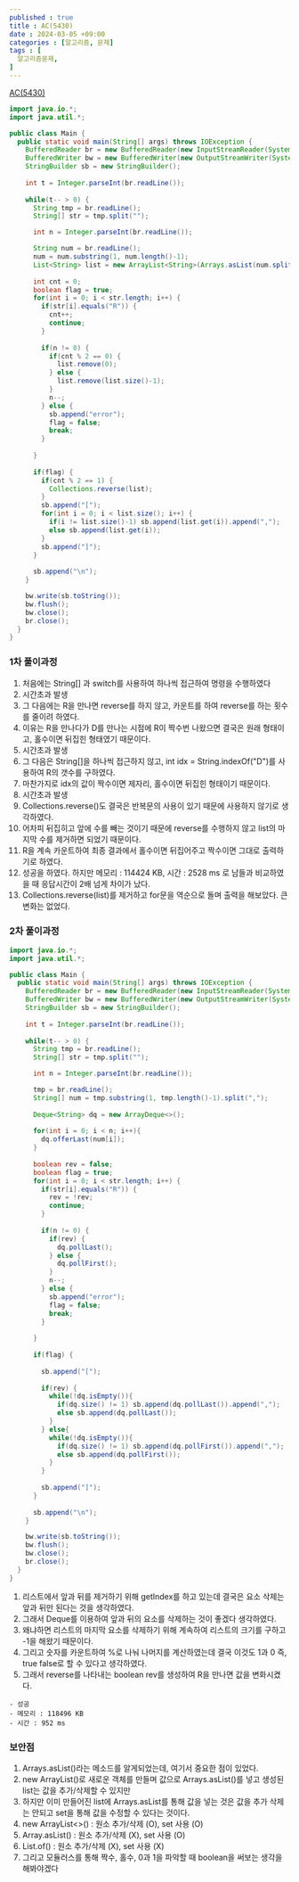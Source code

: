 ```yaml
---
published : true
title : AC(5430)
date : 2024-03-05 +09:00
categories : [알고리즘, 문제]
tags : [
  알고리즘문제,
]
---
```

<!-- ![](/assets/img/Spring/aaaa.png){:style="border:1px solid #eaeaea; border-radius: 7px; padding: 0px;" } -->
<!-- ![](/assets/img/alg/4-1.png){:style="width:1000px" } -->

<a href="https://www.acmicpc.net/problem/5430" target="_blank">AC(5430)</a>

```java
import java.io.*;
import java.util.*;

public class Main {
  public static void main(String[] args) throws IOException {
    BufferedReader br = new BufferedReader(new InputStreamReader(System.in));
    BufferedWriter bw = new BufferedWriter(new OutputStreamWriter(System.out));
    StringBuilder sb = new StringBuilder();
    
    int t = Integer.parseInt(br.readLine());
    
    while(t-- > 0) {
      String tmp = br.readLine();
      String[] str = tmp.split("");

      int n = Integer.parseInt(br.readLine());

      String num = br.readLine();
      num = num.substring(1, num.length()-1);
      List<String> list = new ArrayList<String>(Arrays.asList(num.split(",")));
      
      int cnt = 0;
      boolean flag = true;
      for(int i = 0; i < str.length; i++) {
        if(str[i].equals("R")) {
          cnt++;
          continue;
        }
        
        if(n != 0) {
          if(cnt % 2 == 0) {
            list.remove(0);
          } else {
            list.remove(list.size()-1);
          }
          n--;
        } else {
          sb.append("error");
          flag = false;
          break;
        }
        
      }
      
      if(flag) {
        if(cnt % 2 == 1) {
          Collections.reverse(list);
        }
        sb.append("[");
        for(int i = 0; i < list.size(); i++) {
          if(i != list.size()-1) sb.append(list.get(i)).append(",");
          else sb.append(list.get(i));
        }
        sb.append("]");
      }
      
      sb.append("\n");
    }

    bw.write(sb.toString());
    bw.flush();
    bw.close();
    br.close();
  }
}
```

### 1차 풀이과정
1. 처음에는 String[] 과 switch를 사용하여 하나씩 접근하여 명령을 수행하였다 
2. 시간초과 발생
3. 그 다음에는 R을 만나면 reverse를 하지 않고, 카운트를 하여 reverse를 하는 횟수를 줄이려 하였다.
4. 이유는 R을 만나다가 D를 만나는 시점에 R이 짝수번 나왔으면 결국은 원래 형태이고, 홀수이면 뒤집힌 형태였기 때문이다.
5. 시간초과 발생
6. 그 다음은 String[]을 하나씩 접근하지 않고, int idx = String.indexOf("D")를 사용하여 R의 갯수를 구하였다.
7. 마찬가지로 idx의 값이 짝수이면 제자리, 홀수이면 뒤집힌 형태이기 때문이다.
8. 시간초과 발생
9. Collections.reverse()도 결국은 반복문의 사용이 있기 때문에 사용하지 않기로 생각하였다.
10. 어차피 뒤집히고 앞에 수를 빼는 것이기 때문에 reverse를 수행하지 않고 list의 마지막 수를 제거하면 되었기 때문이다.
11. R을 계속 카운트하여 최종 결과에서 홀수이면 뒤집어주고 짝수이면 그대로 출력하기로 하였다.
12. 성공을 하였다. 하지만 메모리 : 114424 KB, 시간 : 2528 ms 로 남들과 비교하였을 때 응답시간이 2배 넘게 차이가 났다.
13. Collections.reverse(list)를 제거하고 for문을 역순으로 돌며 출력을 해보았다. 큰 변화는 없었다.

### 2차 풀이과정

```java
import java.io.*;
import java.util.*;

public class Main {
  public static void main(String[] args) throws IOException {
    BufferedReader br = new BufferedReader(new InputStreamReader(System.in));
    BufferedWriter bw = new BufferedWriter(new OutputStreamWriter(System.out));
    StringBuilder sb = new StringBuilder();
  
    int t = Integer.parseInt(br.readLine());
    
    while(t-- > 0) {
      String tmp = br.readLine();
      String[] str = tmp.split("");

      int n = Integer.parseInt(br.readLine());

      tmp = br.readLine();
      String[] num = tmp.substring(1, tmp.length()-1).split(",");
      
      Deque<String> dq = new ArrayDeque<>();
      
      for(int i = 0; i < n; i++){
        dq.offerLast(num[i]);
      }
      
      boolean rev = false;
      boolean flag = true;
      for(int i = 0; i < str.length; i++) {
        if(str[i].equals("R")) {
          rev = !rev;
          continue;
        }
        
        if(n != 0) {
          if(rev) {
            dq.pollLast();
          } else {
            dq.pollFirst();
          }
          n--;
        } else {
          sb.append("error");
          flag = false;
          break;
        }
        
      }
      
      if(flag) {
          
        sb.append("[");
        
        if(rev) {
          while(!dq.isEmpty()){
            if(dq.size() != 1) sb.append(dq.pollLast()).append(",");
            else sb.append(dq.pollLast());
          }
        } else{
          while(!dq.isEmpty()){
            if(dq.size() != 1) sb.append(dq.pollFirst()).append(",");
            else sb.append(dq.pollFirst());
          } 
        }
        
        sb.append("]");
      }
      
      sb.append("\n");
    }

    bw.write(sb.toString());
    bw.flush();
    bw.close();
    br.close();
  }
}
```

1. 리스트에서 앞과 뒤를 제거하기 위해 getIndex를 하고 있는데 결국은 요소 삭제는 앞과 뒤만 된다는 것을 생각하였다.
2. 그래서 Deque를 이용하여 앞과 뒤의 요소를 삭제하는 것이 좋겠다 생각하였다.
3. 왜냐하면 리스트의 마지막 요소를 삭제하기 위해 계속하여 리스트의 크기를 구하고 -1을 해왔기 때문이다.
4. 그리고 숫자를 카운트하여 %로 나눠 나머지를 계산하였는데 결국 이것도 1과 0 즉, true false로 할 수 있다고 생각하였다.
5. 그래서 reverse를 나타내는 boolean rev를 생성하여 R을 만나면 값을 변화시켰다.

```
- 성공
- 메모리 : 118496 KB
- 시간 : 952 ms
```

### 보안점
1. Arrays.asList()라는 메소드를 알게되었는데, 여기서 중요한 점이 있었다.
2. new ArrayList()로 새로운 객체를 만들며 값으로 Arrays.asList()를 넣고 생성된 list는 값을 추가/삭제할 수 있지만
3. 하지만 이미 만들어진 list에 Arrays.asList를 통해 값을 넣는 것은 값을 추가 삭제는 안되고 set을 통해 값을 수정할 수 있다는 것이다.
4. new ArrayList<>() : 원소 추가/삭제 (O), set 사용 (O)
5. Array.asList() : 원소 추가/삭제 (X), set 사용 (O)
6. List.of() : 원소 추가/삭제 (X), set 사용 (X)
7. 그리고 모듈러스를 통해 짝수, 홀수, 0과 1을 파악할 때 boolean을 써보는 생각을 해봐야겠다

